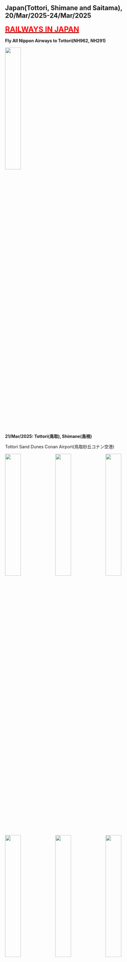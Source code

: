 ## Japan(Tottori, Shimane and Saitama), 20/Mar/2025-24/Mar/2025

**[<font color=red size=5><u>RAILWAYS IN JAPAN</u></font>](https://wqgcx.github.io/transport/20250320JP/JR/)**

**Fly All Nippon Airways to Tottori(NH962, NH291)**

<img src="../20250320JP_photos/IMG_7812.jpeg" width="32%">

**21/Mar/2025: Tottori(鳥取), Shimane(島根)**

Tottori Sand Dunes Conan Airport(鳥取砂丘コナン空港)

<img src="../20250320JP_photos/IMG_7815.jpeg" width="32%">
<img src="../20250320JP_photos/IMG_7816.jpeg" width="32%">
<img src="../20250320JP_photos/IMG_7817.jpeg" width="32%">
<img src="../20250320JP_photos/IMG_7818.jpeg" width="32%">
<img src="../20250320JP_photos/IMG_7819.jpeg" width="32%">
<img src="../20250320JP_photos/IMG_7820.jpeg" width="32%">
<img src="../20250320JP_photos/IMG_7821.jpeg" width="32%">
<img src="../20250320JP_photos/IMG_7822.jpeg" width="32%">

Tottori Sand Dunes(鳥取砂丘)

<img src="../20250320JP_photos/IMG_7827.jpeg" width="32%">
<img src="../20250320JP_photos/IMG_7831.jpeg" width="32%">
<img src="../20250320JP_photos/IMG_7832.jpeg" width="32%">
<img src="../20250320JP_photos/IMG_7833.jpeg" width="32%">
<img src="../20250320JP_photos/IMG_7834.jpeg" width="32%">
<img src="../20250320JP_photos/IMG_7835.jpeg" width="32%">

Tottori Castle Ruins(鳥取城跡)

<img src="../20250320JP_photos/IMG_7839.jpeg" width="32%">
<img src="../20250320JP_photos/IMG_7842.jpeg" width="32%">
<img src="../20250320JP_photos/IMG_7844.jpeg" width="32%">
<img src="../20250320JP_photos/IMG_7845.jpeg" width="32%">
<img src="../20250320JP_photos/IMG_7846.jpeg" width="32%">
<img src="../20250320JP_photos/IMG_7848.jpeg" width="32%">

Hakuto Shrine and Hakuto Coast(白兎神社, 白兎海岸)

<img src="../20250320JP_photos/IMG_7866.jpeg" width="32%">
<img src="../20250320JP_photos/IMG_7862.jpeg" width="32%">
<img src="../20250320JP_photos/IMG_7861.jpeg" width="32%">
<img src="../20250320JP_photos/IMG_7860.jpeg" width="32%">
<img src="../20250320JP_photos/IMG_7855.jpeg" width="32%">
<img src="../20250320JP_photos/IMG_7856.jpeg" width="32%">
<img src="../20250320JP_photos/IMG_7853.jpeg" width="32%">
<img src="../20250320JP_photos/IMG_7863.jpeg" width="32%">
<img src="../20250320JP_photos/IMG_7864.jpeg" width="32%">

Lake Shinji(宍道湖)

<img src="../20250320JP_photos/IMG_7874.jpeg" width="32%">
<img src="../20250320JP_photos/IMG_7872.jpeg" width="32%">
<img src="../20250320JP_photos/IMG_7873.jpeg" width="32%">
<img src="../20250320JP_photos/IMG_7875.jpeg" width="32%">
<img src="../20250320JP_photos/IMG_7877.jpeg" width="32%">

Japanese-Style Dinner

<img src="../20250320JP_photos/IMG_7881.jpeg" width="32%">

Matsue Castle(松江城)

<img src="../20250320JP_photos/IMG_7883.jpeg" width="32%">
<img src="../20250320JP_photos/IMG_7884.jpeg" width="32%">

**22/Mar/2025: Shimane(島根), Tottori(鳥取)**

Izumo Oyashiro Shrine(出雲大社)

<img src="../20250320JP_photos/IMG_7891.jpeg" width="32%">
<img src="../20250320JP_photos/IMG_7908.jpeg" width="32%">
<img src="../20250320JP_photos/IMG_7892.jpeg" width="32%">
<img src="../20250320JP_photos/IMG_7893.jpeg" width="32%">
<img src="../20250320JP_photos/IMG_7894.jpeg" width="32%">
<img src="../20250320JP_photos/IMG_7898.jpeg" width="32%">
<img src="../20250320JP_photos/IMG_7899.jpeg" width="32%">
<img src="../20250320JP_photos/IMG_7902.jpeg" width="32%">
<img src="../20250320JP_photos/IMG_7901.jpeg" width="32%">

Inasa Beach(稲佐の浜)

<img src="../20250320JP_photos/IMG_7906.jpeg" width="32%">
<img src="../20250320JP_photos/IMG_7905.jpeg" width="32%">
<img src="../20250320JP_photos/IMG_7904.jpeg" width="32%">

Momotaro at Yonago Station(米子駅の桃太郎)

<img src="../20250320JP_photos/IMG_7915.jpeg" width="32%">
<img src="../20250320JP_photos/IMG_7916.jpeg" width="32%">
<img src="../20250320JP_photos/IMG_7917.jpeg" width="32%">

Momotaro-Painting Train(桃太郎塗装電車)

<img src="../20250320JP_photos/IMG_7918.jpeg" width="32%">
<img src="../20250320JP_photos/IMG_7945.jpeg" width="32%">

Mizuki Shigeru Road(水木しげるロード)

<img src="../20250320JP_photos/IMG_7919.jpeg" width="32%">
<img src="../20250320JP_photos/IMG_7920.jpeg" width="32%">
<img src="../20250320JP_photos/IMG_7921.jpeg" width="32%">
<img src="../20250320JP_photos/IMG_7922.jpeg" width="32%">
<img src="../20250320JP_photos/IMG_7924.jpeg" width="32%">
<img src="../20250320JP_photos/IMG_7926.jpeg" width="32%">
<img src="../20250320JP_photos/IMG_7937.jpeg" width="32%">
<img src="../20250320JP_photos/IMG_7938.jpeg" width="32%">
<img src="../20250320JP_photos/IMG_7939.jpeg" width="32%">
<img src="../20250320JP_photos/IMG_7940.jpeg" width="32%">
<img src="../20250320JP_photos/IMG_7942.jpeg" width="32%">
<img src="../20250320JP_photos/IMG_7943.jpeg" width="32%">

Youkai Shrine(妖怪神社)

<img src="../20250320JP_photos/IMG_7928.jpeg" width="32%">
<img src="../20250320JP_photos/IMG_7929.jpeg" width="32%">
<img src="../20250320JP_photos/IMG_7941.jpeg" width="32%">

Mizuki Shigeru Museum(水木しげる記念館)

<img src="../20250320JP_photos/IMG_7930.jpeg" width="32%">
<img src="../20250320JP_photos/IMG_7931.jpeg" width="32%">
<img src="../20250320JP_photos/IMG_7932.jpeg" width="32%">
<img src="../20250320JP_photos/IMG_7933.jpeg" width="32%">
<img src="../20250320JP_photos/IMG_7934.jpeg" width="32%">
<img src="../20250320JP_photos/IMG_7935.jpeg" width="32%">
<img src="../20250320JP_photos/IMG_7936.jpeg" width="32%">

**23/Mar/2025: Shimane(島根), Tottori(鳥取)**

Mastue Castle(松江城)

<img src="../20250320JP_photos/IMG_7955.jpeg" width="32%">
<img src="../20250320JP_photos/IMG_7960.jpeg" width="32%">
<img src="../20250320JP_photos/IMG_7961.jpeg" width="32%">
<img src="../20250320JP_photos/IMG_7962.jpeg" width="32%">
<img src="../20250320JP_photos/IMG_7963.jpeg" width="32%">

Mastue Shrine(松江神社)

<img src="../20250320JP_photos/IMG_7959.jpeg" width="32%">
<img src="../20250320JP_photos/IMG_7957.jpeg" width="32%">

Panorama of Mastue

<img src="../20250320JP_photos/IMG_7965.jpeg" width="32%">
<img src="../20250320JP_photos/IMG_7966.jpeg" width="32%">
<img src="../20250320JP_photos/IMG_7967.jpeg" width="32%">

Samurai Residence(武家屋敷)

<img src="../20250320JP_photos/IMG_7978.jpeg" width="32%">
<img src="../20250320JP_photos/IMG_7977.jpeg" width="32%">
<img src="../20250320JP_photos/IMG_7975.jpeg" width="32%">
<img src="../20250320JP_photos/IMG_7972.jpeg" width="32%">
<img src="../20250320JP_photos/IMG_7973.jpeg" width="32%">
<img src="../20250320JP_photos/IMG_7974.jpeg" width="32%">

Adachi Museum of Art(足立美術館)

<img src="../20250320JP_photos/IMG_8003.jpeg" width="32%">
<img src="../20250320JP_photos/IMG_7983.jpeg" width="32%">
<img src="../20250320JP_photos/IMG_7990.jpeg" width="32%">
<img src="../20250320JP_photos/IMG_7993.jpeg" width="32%">
<img src="../20250320JP_photos/IMG_7994.jpeg" width="32%">
<img src="../20250320JP_photos/IMG_7999.jpeg" width="32%">
<img src="../20250320JP_photos/IMG_8004.jpeg" width="32%">
<img src="../20250320JP_photos/IMG_8008.jpeg" width="32%">
<img src="../20250320JP_photos/IMG_8007.jpeg" width="32%">

Hokuei: World of Conan(北栄町: コナンの世界)

<img src="../20250320JP_photos/IMG_8015.jpeg" width="32%">
<img src="../20250320JP_photos/IMG_8017.jpeg" width="32%">
<img src="../20250320JP_photos/IMG_8018.jpeg" width="32%">
<img src="../20250320JP_photos/IMG_8019.jpeg" width="32%">
<img src="../20250320JP_photos/IMG_8020.jpeg" width="32%">
<img src="../20250320JP_photos/IMG_8070.jpeg" width="32%">
<img src="../20250320JP_photos/IMG_8024.jpeg" width="32%">
<img src="../20250320JP_photos/IMG_8025.jpeg" width="32%">
<img src="../20250320JP_photos/IMG_8069.jpeg" width="32%">
<img src="../20250320JP_photos/IMG_8026.jpeg" width="32%">
<img src="../20250320JP_photos/IMG_8027.jpeg" width="32%">
<img src="../20250320JP_photos/IMG_8029.jpeg" width="32%">
<img src="../20250320JP_photos/IMG_8031.jpeg" width="32%">
<img src="../20250320JP_photos/IMG_8033.jpeg" width="32%">
<img src="../20250320JP_photos/IMG_8034.jpeg" width="32%">
<img src="../20250320JP_photos/IMG_8036.jpeg" width="32%">
<img src="../20250320JP_photos/IMG_8057.jpeg" width="32%">
<img src="../20250320JP_photos/IMG_8059.jpeg" width="32%">
<img src="../20250320JP_photos/IMG_8060.jpeg" width="32%">
<img src="../20250320JP_photos/IMG_8062.jpeg" width="32%">
<img src="../20250320JP_photos/IMG_8066.jpeg" width="32%">
<img src="../20250320JP_photos/IMG_8067.jpeg" width="32%">

Gosho Aoyama Manga Factory(青山剛昌ふるさと館)

<img src="../20250320JP_photos/IMG_8038.jpeg" width="32%">
<img src="../20250320JP_photos/IMG_8039.jpeg" width="32%">
<img src="../20250320JP_photos/IMG_8040.jpeg" width="32%">
<img src="../20250320JP_photos/IMG_8041.jpeg" width="32%">
<img src="../20250320JP_photos/IMG_8042.jpeg" width="32%">
<img src="../20250320JP_photos/IMG_8043.jpeg" width="32%">
<img src="../20250320JP_photos/IMG_8047.jpeg" width="32%">
<img src="../20250320JP_photos/IMG_8048.jpeg" width="32%">
<img src="../20250320JP_photos/IMG_8050.jpeg" width="32%">
<img src="../20250320JP_photos/IMG_8052.jpeg" width="32%">
<img src="../20250320JP_photos/IMG_8053.jpeg" width="32%">
<img src="../20250320JP_photos/IMG_8055.jpeg" width="32%">

**24/Mar/2025: Saitama(埼玉)**

**Fly All Nippon Airways to Tokyo(NH294)**

<img src="../20250320JP_photos/IMG_8082.jpeg" width="32%">

Kawagoe Hachimangu(川越八幡宮)

<img src="../20250320JP_photos/IMG_8089.jpeg" width="32%">
<img src="../20250320JP_photos/IMG_8095.jpeg" width="32%">
<img src="../20250320JP_photos/IMG_8094.jpeg" width="32%">
<img src="../20250320JP_photos/IMG_8091.jpeg" width="32%">
<img src="../20250320JP_photos/IMG_8092.jpeg" width="32%">
<img src="../20250320JP_photos/IMG_8093.jpeg" width="32%">

Kitain Temple(喜多院)

<img src="../20250320JP_photos/IMG_8112.jpeg" width="32%">
<img src="../20250320JP_photos/IMG_8099.jpeg" width="32%">
<img src="../20250320JP_photos/IMG_8101.jpeg" width="32%">
<img src="../20250320JP_photos/IMG_8102.jpeg" width="32%">
<img src="../20250320JP_photos/IMG_8103.jpeg" width="32%">
<img src="../20250320JP_photos/IMG_8106.jpeg" width="32%">
<img src="../20250320JP_photos/IMG_8107.jpeg" width="32%">
<img src="../20250320JP_photos/IMG_8108.jpeg" width="32%">
<img src="../20250320JP_photos/IMG_8110.jpeg" width="32%">

Kawagoe Castle(川越城)

<img src="../20250320JP_photos/IMG_8113.jpeg" width="32%">
<img src="../20250320JP_photos/IMG_8114.jpeg" width="32%">

Kawagoe Hikawa Shrine(川越氷川神社)

<img src="../20250320JP_photos/IMG_8117.jpeg" width="32%">
<img src="../20250320JP_photos/IMG_8120.jpeg" width="32%">
<img src="../20250320JP_photos/IMG_8118.jpeg" width="32%">
<img src="../20250320JP_photos/IMG_8119.jpeg" width="32%">
<img src="../20250320JP_photos/IMG_8121.jpeg" width="32%">
<img src="../20250320JP_photos/IMG_8124.jpeg" width="32%">

City View of Kawagoe

<img src="../20250320JP_photos/IMG_8125.jpeg" width="32%">
<img src="../20250320JP_photos/IMG_8127.jpeg" width="32%">
<img src="../20250320JP_photos/IMG_8131.jpeg" width="32%">
<img src="../20250320JP_photos/IMG_8132.jpeg" width="32%">
<img src="../20250320JP_photos/IMG_8133.jpeg" width="32%">
<img src="../20250320JP_photos/IMG_8134.jpeg" width="32%">

Kawagoe Kumano Shrine(川越熊野神社)

<img src="../20250320JP_photos/IMG_8135.jpeg" width="32%">
<img src="../20250320JP_photos/IMG_8136.jpeg" width="32%">
<img src="../20250320JP_photos/IMG_8137.jpeg" width="32%">

**Fly All Nippon Airways to Beijing(NH963)**

<img src="../20250320JP_photos/IMG_8143.jpeg" width="32%">

**Click [here](https://wqgcx.github.io/transport/) to go back.**
